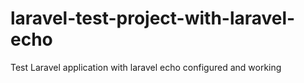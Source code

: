 # laravel-test-project-with-laravel-echo
Test Laravel application with laravel echo configured and working
